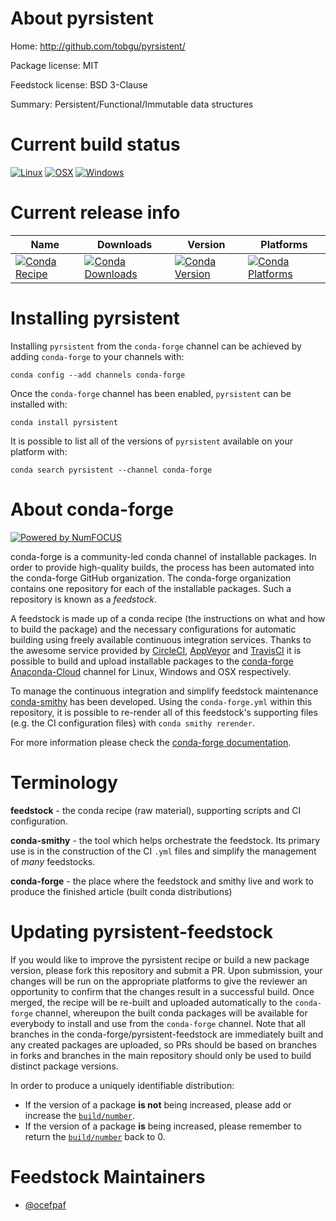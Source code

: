 <!--
# -*- mode: jinja -*-
-->

About pyrsistent
================

Home: http://github.com/tobgu/pyrsistent/

Package license: MIT

Feedstock license: BSD 3-Clause

Summary: Persistent/Functional/Immutable data structures



Current build status
====================

[![Linux](https://img.shields.io/circleci/project/github/conda-forge/pyrsistent-feedstock/master.svg?label=Linux)](https://circleci.com/gh/conda-forge/pyrsistent-feedstock)
[![OSX](https://img.shields.io/travis/conda-forge/pyrsistent-feedstock/master.svg?label=macOS)](https://travis-ci.org/conda-forge/pyrsistent-feedstock)
[![Windows](https://img.shields.io/appveyor/ci/conda-forge/pyrsistent-feedstock/master.svg?label=Windows)](https://ci.appveyor.com/project/conda-forge/pyrsistent-feedstock/branch/master)

Current release info
====================

| Name | Downloads | Version | Platforms |
| --- | --- | --- | --- |
| [![Conda Recipe](https://img.shields.io/badge/recipe-pyrsistent-green.svg)](https://anaconda.org/conda-forge/pyrsistent) | [![Conda Downloads](https://img.shields.io/conda/dn/conda-forge/pyrsistent.svg)](https://anaconda.org/conda-forge/pyrsistent) | [![Conda Version](https://img.shields.io/conda/vn/conda-forge/pyrsistent.svg)](https://anaconda.org/conda-forge/pyrsistent) | [![Conda Platforms](https://img.shields.io/conda/pn/conda-forge/pyrsistent.svg)](https://anaconda.org/conda-forge/pyrsistent) |

Installing pyrsistent
=====================

Installing `pyrsistent` from the `conda-forge` channel can be achieved by adding `conda-forge` to your channels with:

```
conda config --add channels conda-forge
```

Once the `conda-forge` channel has been enabled, `pyrsistent` can be installed with:

```
conda install pyrsistent
```

It is possible to list all of the versions of `pyrsistent` available on your platform with:

```
conda search pyrsistent --channel conda-forge
```


About conda-forge
=================

[![Powered by NumFOCUS](https://img.shields.io/badge/powered%20by-NumFOCUS-orange.svg?style=flat&colorA=E1523D&colorB=007D8A)](http://numfocus.org)

conda-forge is a community-led conda channel of installable packages.
In order to provide high-quality builds, the process has been automated into the
conda-forge GitHub organization. The conda-forge organization contains one repository
for each of the installable packages. Such a repository is known as a *feedstock*.

A feedstock is made up of a conda recipe (the instructions on what and how to build
the package) and the necessary configurations for automatic building using freely
available continuous integration services. Thanks to the awesome service provided by
[CircleCI](https://circleci.com/), [AppVeyor](https://www.appveyor.com/)
and [TravisCI](https://travis-ci.org/) it is possible to build and upload installable
packages to the [conda-forge](https://anaconda.org/conda-forge)
[Anaconda-Cloud](https://anaconda.org/) channel for Linux, Windows and OSX respectively.

To manage the continuous integration and simplify feedstock maintenance
[conda-smithy](https://github.com/conda-forge/conda-smithy) has been developed.
Using the ``conda-forge.yml`` within this repository, it is possible to re-render all of
this feedstock's supporting files (e.g. the CI configuration files) with ``conda smithy rerender``.

For more information please check the [conda-forge documentation](https://conda-forge.org/docs/).

Terminology
===========

**feedstock** - the conda recipe (raw material), supporting scripts and CI configuration.

**conda-smithy** - the tool which helps orchestrate the feedstock.
                   Its primary use is in the construction of the CI ``.yml`` files
                   and simplify the management of *many* feedstocks.

**conda-forge** - the place where the feedstock and smithy live and work to
                  produce the finished article (built conda distributions)


Updating pyrsistent-feedstock
=============================

If you would like to improve the pyrsistent recipe or build a new
package version, please fork this repository and submit a PR. Upon submission,
your changes will be run on the appropriate platforms to give the reviewer an
opportunity to confirm that the changes result in a successful build. Once
merged, the recipe will be re-built and uploaded automatically to the
`conda-forge` channel, whereupon the built conda packages will be available for
everybody to install and use from the `conda-forge` channel.
Note that all branches in the conda-forge/pyrsistent-feedstock are
immediately built and any created packages are uploaded, so PRs should be based
on branches in forks and branches in the main repository should only be used to
build distinct package versions.

In order to produce a uniquely identifiable distribution:
 * If the version of a package **is not** being increased, please add or increase
   the [``build/number``](https://conda.io/docs/user-guide/tasks/build-packages/define-metadata.html#build-number-and-string).
 * If the version of a package **is** being increased, please remember to return
   the [``build/number``](https://conda.io/docs/user-guide/tasks/build-packages/define-metadata.html#build-number-and-string)
   back to 0.

Feedstock Maintainers
=====================

* [@ocefpaf](https://github.com/ocefpaf/)

